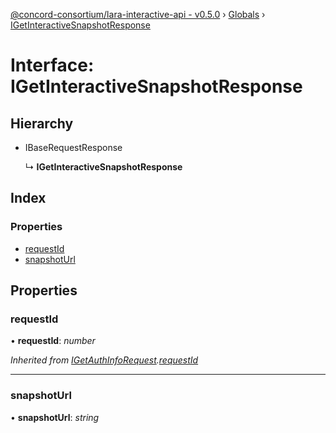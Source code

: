 [@concord-consortium/lara-interactive-api - v0.5.0](../README.md) › [Globals](../globals.md) › [IGetInteractiveSnapshotResponse](igetinteractivesnapshotresponse.md)

# Interface: IGetInteractiveSnapshotResponse

## Hierarchy

* IBaseRequestResponse

  ↳ **IGetInteractiveSnapshotResponse**

## Index

### Properties

* [requestId](igetinteractivesnapshotresponse.md#requestid)
* [snapshotUrl](igetinteractivesnapshotresponse.md#snapshoturl)

## Properties

###  requestId

• **requestId**: *number*

*Inherited from [IGetAuthInfoRequest](igetauthinforequest.md).[requestId](igetauthinforequest.md#requestid)*

___

###  snapshotUrl

• **snapshotUrl**: *string*
